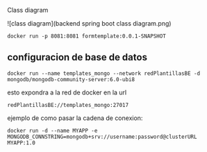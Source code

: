 Class diagram

![class diagram](backend spring boot class diagram.png)

    docker run -p 8081:8081 formtemplate:0.0.1-SNAPSHOT


## configuracion de base de datos

    docker run --name templates_mongo --network redPlantillasBE -d mongodb/mongodb-community-server:6.0-ubi8

esto expondra a la red de docker en la url

    redPlantillasBE://templates_mongo:27017

ejemplo de como pasar la cadena de conexion:

    docker run -d --name MYAPP -e MONGODB_CONNSTRING=mongodb+srv://username:password@clusterURL MYAPP:1.0

[//]: # (you can build the image by running)

[//]: # ()
[//]: # (`docker build -t formtemplate .`)

[//]: # ()
[//]: # (and then start the container by running)

[//]: # ()
[//]: # (`docker run -p 8081:8081 formtemplate`)